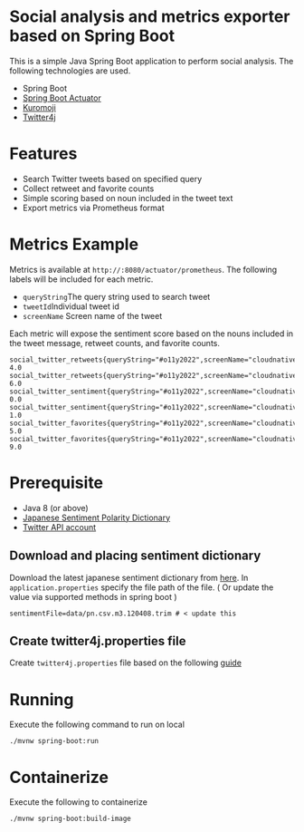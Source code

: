 # Social analysis and metrics exporter based on Spring Boot

This is a simple Java Spring Boot application to perform social analysis. The following technologies are used.

- Spring Boot
- [Spring Boot Actuator](https://docs.spring.io/spring-boot/docs/current/reference/html/actuator.html)  
- [Kuromoji](https://www.atilika.com/ja/kuromoji/)  
- [Twitter4j](https://twitter4j.org/en/index.html)

# Features

- Search Twitter tweets based on specified query
- Collect retweet and favorite counts  
- Simple scoring based on noun included in the tweet text
- Export metrics via Prometheus format

# Metrics Example   


Metrics is available at `http://:8080/actuator/prometheus`. The following labels will be included for each metric.   

- `queryString`The query string used to search tweet
- `tweetId`Individual tweet id
- `screenName` Screen name of the tweet

Each metric will expose the sentiment score based on the nouns included in the tweet message, retweet counts, and favorite counts.

```
social_twitter_retweets{queryString="#o11y2022",screenName="cloudnativedays",tweetId="1477776728152240129",} 4.0
social_twitter_retweets{queryString="#o11y2022",screenName="cloudnativedays",tweetId="1476023933744910340",} 6.0
social_twitter_sentiment{queryString="#o11y2022",screenName="cloudnativedays",tweetId="1477776728152240129",} 0.0
social_twitter_sentiment{queryString="#o11y2022",screenName="cloudnativedays",tweetId="1476023933744910340",} 1.0
social_twitter_favorites{queryString="#o11y2022",screenName="cloudnativedays",tweetId="1477776728152240129",} 5.0
social_twitter_favorites{queryString="#o11y2022",screenName="cloudnativedays",tweetId="1476023933744910340",} 9.0
```

# Prerequisite

- Java 8 (or above)
- [Japanese Sentiment Polarity Dictionary](https://www.cl.ecei.tohoku.ac.jp/Open_Resources-Japanese_Sentiment_Polarity_Dictionary.html)
- [Twitter API account](https://developer.twitter.com/en/docs/twitter-api/getting-started/getting-access-to-the-twitter-api)

## Download and placing sentiment dictionary

Download the latest japanese sentiment dictionary from [here](https://www.cl.ecei.tohoku.ac.jp/Open_Resources-Japanese_Sentiment_Polarity_Dictionary.html). In `application.properties` specify the file path of the file. 
( Or update the value via supported methods in spring boot )

```
sentimentFile=data/pn.csv.m3.120408.trim # < update this 
```

## Create twitter4j.properties file

Create `twitter4j.properties` file based on the following [guide](https://twitter4j.org/en/configuration.html)

# Running

Execute the following command to run on local

```
./mvnw spring-boot:run
```

# Containerize

Execute the following to containerize

```
./mvnw spring-boot:build-image
```